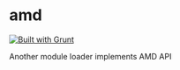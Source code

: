 # amd
[![Built with Grunt](https://cdn.gruntjs.com/builtwith.png)](http://gruntjs.com/)

Another module loader implements AMD API
